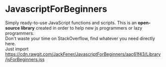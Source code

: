 # JavascriptForBeginners
Simply ready-to-use JavaScript functions and scripts. This is an <b>open-source library</b> created in order to help new js programmers or lazy programmers.<br>
Don't waste your time on StackOverflow, find whatever you need directly here.<br>
Just import <br> <a href="https://cdn.rawgit.com/JackFener/JavascriptForBeginners/aac61f43/Library/jsForBeginners.js">https://cdn.rawgit.com/JackFener/JavascriptForBeginners/aac61f43/Library/jsForBeginners.jss</a>
